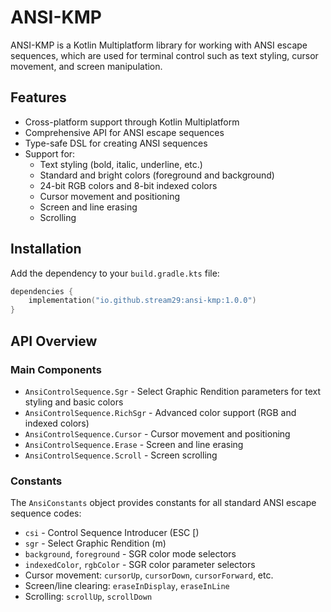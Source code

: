 # ANSI-KMP

ANSI-KMP is a Kotlin Multiplatform library for working with ANSI escape sequences, which are used for terminal control such as text styling, cursor movement, and screen manipulation.

## Features

- Cross-platform support through Kotlin Multiplatform
- Comprehensive API for ANSI escape sequences
- Type-safe DSL for creating ANSI sequences
- Support for:
  - Text styling (bold, italic, underline, etc.)
  - Standard and bright colors (foreground and background)
  - 24-bit RGB colors and 8-bit indexed colors
  - Cursor movement and positioning
  - Screen and line erasing
  - Scrolling

## Installation

Add the dependency to your `build.gradle.kts` file:

```kotlin
dependencies {
    implementation("io.github.stream29:ansi-kmp:1.0.0")
}
```

## API Overview

### Main Components

- `AnsiControlSequence.Sgr` - Select Graphic Rendition parameters for text styling and basic colors
- `AnsiControlSequence.RichSgr` - Advanced color support (RGB and indexed colors)
- `AnsiControlSequence.Cursor` - Cursor movement and positioning
- `AnsiControlSequence.Erase` - Screen and line erasing
- `AnsiControlSequence.Scroll` - Screen scrolling

### Constants

The `AnsiConstants` object provides constants for all standard ANSI escape sequence codes:

- `csi` - Control Sequence Introducer (ESC [)
- `sgr` - Select Graphic Rendition (m)
- `background`, `foreground` - SGR color mode selectors
- `indexedColor`, `rgbColor` - SGR color parameter selectors
- Cursor movement: `cursorUp`, `cursorDown`, `cursorForward`, etc.
- Screen/line clearing: `eraseInDisplay`, `eraseInLine`
- Scrolling: `scrollUp`, `scrollDown`